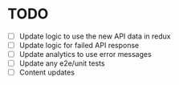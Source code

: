 # TODO

- [ ] Update logic to use the new API data in redux
- [ ] Update logic for failed API response
- [ ] Update analytics to use error messages
- [ ] Update any e2e/unit tests
- [ ] Content updates

